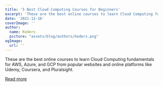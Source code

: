 ```yaml
---
title: '5 Best Cloud Computing Courses for Beginners'
excerpt: 'These are the best online courses to learn Cloud Computing fundamentals for AWS, Azure, and GCP from popular websites and online platforms like Udemy, Coursera, and Pluralsight.'
date: '2021-12-16'
coverImage: ''
author:
  name: Koders
  picture: "assets/blog/authors/koders.png"
ogImage:
  url: ''
---
```


These are the best online courses to learn Cloud Computing fundamentals for AWS, Azure, and GCP from popular websites and online platforms like Udemy, Coursera, and Pluralsight.

[Read more](https://dev.to/javinpaul/5-best-cloud-computing-courses-for-beginners-4k4)
